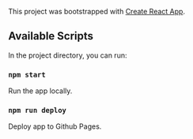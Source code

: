 This project was bootstrapped with [Create React App](https://github.com/facebook/create-react-app).

## Available Scripts

In the project directory, you can run:

### `npm start`

Run the app locally.

### `npm run deploy`

Deploy app to Github Pages.

